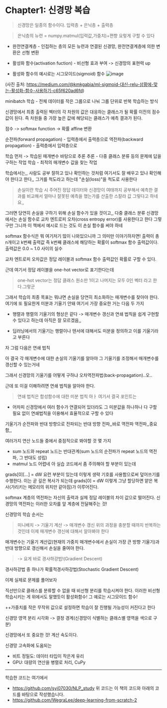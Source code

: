 # Chapter1: 신경망 복습
> 신경망은 일종의 함수이다.
> 입력층 + 은닉층 + 출력층

> 은닉층의 뉴련 = numpy.matmul(입력값,가중치)+편향
> 요렇게 구할 수 있다

- 완전연결계층 - 인접하는 층의 모든 뉴련과 연결된 신경망, 완전연결계층에 의한 변환은 선형 변환
- 활성화 함수(activation fuction) - 비선형 효과 부여 -> 신경망의 표현력 up

- 활성화 함수의 예시로는 시그모이드(sigmoid) 함수
![image](https://github.com/user-attachments/assets/56fb45da-7afe-41ff-af8d-444acdb40a4d)

(사진 출처: https://medium.com/@kmkgabia/ml-sigmoid-대신-relu-상황에-맞는-활성화-함수-사용하기-c65f620ad6fd)

minibatch 학습 - 전체 데이터를 작은 그룹으로 나눠 그룹 단위로 반복 학습하는 방식

신경망에서 최종 출력된 벡터의 각 차원의 값은 대응하는 클래스가 될 확률 이전의 점수값이 된다.
즉 차원들 중 가장 높은 값에 해당되는 클래스가 예측 결과가 된다.

점수 -> softmax function -> 확률
affine 변환

순전파(forward propagation) - 입력층에서 출력층으로
역전파(backward propagation) - 출력층에서 입력층으로

학습 먼저 -> 학습된 매개변수 바탕으로 추론
추론 - 다중 클래스 분류 등의 문제에 답을 구하는 작업
학습 - 최적의 매개변수 값을 찾는 작업

학습에서는,, 사람도 공부 잘하고 있나 확인하는 것처럼 여기서도 잘 배우고 있나 확인해야 한다고 한다,, 그거를 척도라고 하는데
"손실(loss)"을 척도로 사용한다

> 손실이란 학습 시 주어진 정답 데이터와 신경망이 여태까지 공부해서 예측한 결과를 비교해서 얼마나 잘못된 예측을 했는가를 산출한 스칼라 값
그렇다고 하네요,,

그러면 당연히 손실을 구하기 위해 손실 함수가 있을 것이고,,
다중 클래스 분류 신경망에서는 손실 함수로 교차 엔트로피 오차(cross entropy error)를 사용한다고 한다
그렇구만 그니까 이 책에서 예시로 드는 것도 이 손실 함수를 써야 하네

softmax 함수식은 뭐 여기저기 많이 나와있으니까 그 의미만 이야기하자면!
출력이 총 n개이고 k번째 출력값 즉 k번째 클래스에 해당하는 확률이 softmax 함수 출력값이다. 출력값은 0.0 ~ 1.0 사이의 실수

교차 엔트로피 오차값은 정답 레이블과 softmax 함수 출력값인 확률로 구할 수 있다.

근데 여기서 정답 레이블을 one-hot vector로 표기한다는데

> one-hot vector는 정답 클래스 원소만 1이고 나머지는 모두 0인 벡터
라고 한다.그렇군

그래서 학습의 최종 목표는 뭐냐면 손실을 당연히 최소화하는 매개변수를 찾아야 한다.
여기에 또 필요한게 미분과 기울기 안돼
여기서 가장 중요한 거는 다음 두 가지

- 행렬과 행렬의 기울기의 형상은 같다 -> 매개변수 갱신과 연쇄 법칙을 쉽게 구현할 수 있다고 하는데 아직은 잘 모르겠음,,

- 딥러닝에서의 기울기는 행렬이나 텐서에 대해서도 미분을 정의하고 이를 기울기라고 부른다

자 그럼 다음은 연쇄 법칙

아 결국 각 매개변수에 대한 손실의 기울기를 알아야 그 기울기를 조정해서 매개변수를 갱신할 수 있는거네

그래서 신경망의 기울기를 어떻게 구하냐
오차역전파법(back-propagation)..오..

근데 또 이걸 이해하려면 연쇄 법칙을 알아야 한다.

> 연쇄 법칙은 합성함수에 대한 미분 법칙
아ㅏ 여기서 결국 포인트는

- 어차피 신경망에서 여러 함수가 연결되어 있더라도 그 미분값을 하나하나 다 구할 필요 없이 연쇄법칙을 이용해서 효율적으로 구할 수 있다

기울기가 순전파와 반대 방향으로 전파되는 반대 방향 전파,,바로 역전파
역전파,,중요함,,

여러가지 연산 노드들 중에서 중점적으로 봐야할 것 몇 가지

- sum 노드와 repeat 노드는 반대관계(sum 노드의 순전파가 repeat 노드의 역전파, 그 반대도 성립)
- matmul 노드 어렵네
아 실습 코드에서 좀 주의해야 할 부분이 있는데

grads[0][...] = dW
요런 부분이 있는데 이렇게 생략 기호를 사용함으로써 덮어쓰기를 수행한다.
이는 곧 깊은 복사가 되는데 grads[0] = dW 이렇게 그냥 할당하면 얕은 복사(가리키는 메모리의 위치만 같아짐)가 이루어진다.

softmax 계층의 역전파는 자신의 출력과 실제 정답 레이블의 차이 값으로 떨어진다.
신경망의 역전파는 이러한 오차를 앞 계층에 전달해주는 것!

신경망의 학습 순서는
> 미니배치 -> 기울기 계산 -> 매개변수 갱신
위의 과정을 충분할 때까지 반복하는 것인데 이제 매개변수 갱신에 대해서 알아봐야 한다

매개변수는 기울기 계산값(현재의 가중치 매개변수에서 손실이 가장 큰 방향 기울기)과 반대 방향으로 갱신해서 손실을 줄여야 한다.
> -> 요게 바로 경사하강법!(Gradient Descent)

경사하강법 중 하나가 확률적경사하강법(Stochastic Gradient Descent)

이제 실제로 문제를 풀어보자

직선만으로 클래스를 분류할 수 없을 때 비선형 분리를 학습시켜야 한다.
이러한 비선형 학습시키는 게 위에서도 말했듯이 활성화함수! 그 예로는 시그모이드 함수!

++가중치를 작은 무작위 값으로 설정하면 학습이 잘 진행될 가능성이 커진다고 한다

신경망 영역 분리 시각화 -> 결정 경계(신경망이 식별하는 클래스별 영역을 색으로 구분)

신경망에서 또 중요한 것!
계산 속도이다.

신경망 고속화에 도움되는

- 비트 정밀도: 데이터 타입이 작은게 유리
- GPU: 대량의 연산을 병렬로 처리, CuPy
--- 
학습한 코드는 여기에서
- https://github.com/syi07030/NLP_study
위 코드는 이 책의 코드와 아래의 코드를 바탕으로 작성했습니다.
- https://github.com/WegraLee/deep-learning-from-scratch-2

